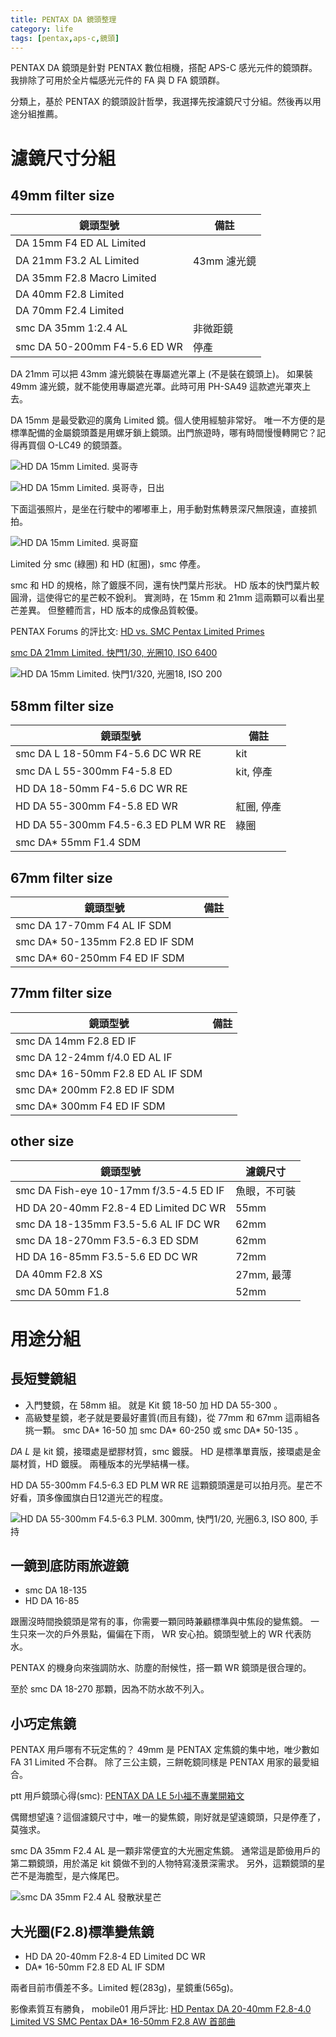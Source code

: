 ```yaml
---
title: PENTAX DA 鏡頭整理
category: life
tags: [pentax,aps-c,鏡頭]
---
```


PENTAX DA 鏡頭是針對 PENTAX 數位相機，搭配 APS-C 感光元件的鏡頭群。
我排除了可用於全片幅感光元件的 FA 與 D FA 鏡頭群。

分類上，基於 PENTAX 的鏡頭設計哲學，我選擇先按濾鏡尺寸分組。然後再以用途分組推薦。

<!--more-->
<style type="text/css">
.main th , 
.main td {
    padding: 0.3em 1em;
}

.main th {
    border-bottom: 2px solid darkcyan;
}

.main td {
    border-top: 1px solid darkcyan;
}

.main table {
    border-collapse: collapse;
}
</style>

濾鏡尺寸分組
============

49mm filter size
----------------

鏡頭型號                              | 備註
--------------------------------------|------------
DA 15mm F4 ED AL Limited              |
DA 21mm F3.2 AL Limited               | 43mm 濾光鏡
DA 35mm F2.8 Macro Limited            |
DA 40mm F2.8 Limited                  |
DA 70mm F2.4 Limited                  |
smc DA 35mm 1:2.4 AL                  | 非微距鏡
smc DA 50-200mm F4-5.6 ED WR          | 停產

DA 21mm 可以把 43mm 濾光鏡裝在專屬遮光罩上 (不是裝在鏡頭上)。
如果裝 49mm 濾光鏡，就不能使用專屬遮光罩。此時可用 PH-SA49 這款遮光罩夾上去。

DA 15mm 是最受歡迎的廣角 Limited 鏡。個人使用經驗非常好。
唯一不方便的是標準配備的金屬鏡頭蓋是用螺牙鎖上鏡頭。出門旅遊時，哪有時間慢慢轉開它？記得再買個 O-LC49 的鏡頭蓋。

![HD DA 15mm Limited. 吳哥寺](https://i.imgur.com/JCzRmsK.jpg)

![HD DA 15mm Limited. 吳哥寺，日出](https://i.imgur.com/yj7mBMj.jpg)

下面這張照片，是坐在行駛中的嘟嘟車上，用手動對焦轉景深尺無限遠，直接抓拍。

![HD DA 15mm Limited. 吳哥窟](https://i.imgur.com/d3kX4fb.jpg)

Limited 分 smc (綠圈) 和 HD (紅圈)，smc 停產。

smc 和 HD 的規格，除了鍍膜不同，還有快門葉片形狀。
HD 版本的快門葉片較圓滑，這使得它的星芒較不銳利。
實測時，在 15mm 和 21mm 這兩顆可以看出星芒差異。
但整體而言，HD 版本的成像品質較優。

PENTAX Forums 的評比文: [HD vs. SMC Pentax Limited Primes](https://www.pentaxforums.com/reviews/hd-pentax-limited-primes/aberrations-and-flare.html)

[smc DA 21mm Limited. 快門1/30, 光圈10, ISO 6400](https://i.imgur.com/il0c5fJ.jpg)

![HD DA 15mm Limited. 快門1/320, 光圈18, ISO 200](https://i.imgur.com/NBxownr.jpg)


58mm filter size
----------------

鏡頭型號                              | 備註
--------------------------------------|------------
smc DA L 18-50mm F4-5.6 DC WR RE      | kit
smc DA L 55-300mm F4-5.8 ED           | kit, 停產
HD DA 18-50mm F4-5.6 DC WR RE         |
HD DA 55-300mm F4-5.8 ED WR           | 紅圈, 停產
HD DA 55-300mm F4.5-6.3 ED PLM WR RE  | 綠圈
smc DA* 55mm F1.4 SDM                 |


67mm filter size
----------------

鏡頭型號                              | 備註
--------------------------------------|------------
smc DA 17-70mm F4 AL IF SDM           |
smc DA* 50-135mm F2.8 ED IF SDM       |
smc DA* 60-250mm F4 ED IF SDM         |


77mm filter size
----------------

鏡頭型號                              | 備註
--------------------------------------|------------
smc DA 14mm F2.8 ED IF                |
smc DA 12-24mm f/4.0 ED AL IF         |
smc DA* 16-50mm F2.8 ED AL IF SDM     |
smc DA* 200mm F2.8 ED IF SDM          |
smc DA* 300mm F4 ED IF SDM            |


other size
----------

鏡頭型號                                | 濾鏡尺寸
----------------------------------------|------------
smc DA Fish-eye 10-17mm f/3.5-4.5 ED IF | 魚眼，不可裝
HD DA 20-40mm F2.8-4 ED Limited DC WR   | 55mm
smc DA 18-135mm F3.5-5.6 AL IF DC WR    | 62mm
smc DA 18-270mm F3.5-6.3 ED SDM         | 62mm
HD DA 16-85mm F3.5-5.6 ED DC WR         | 72mm
DA 40mm F2.8 XS                         | 27mm, 最薄
smc DA 50mm F1.8                        | 52mm


用途分組
========

長短雙鏡組
---------

* 入門雙鏡，在 58mm 組。
  就是 Kit 鏡 18-50 加 HD DA 55-300 。
* 高級雙星鏡，老子就是要最好畫質(而且有錢)，從 77mm 和 67mm 這兩組各挑一顆。
  smc DA* 16-50 加 smc DA* 60-250 或 smc DA* 50-135 。

*DA L* 是 kit 鏡，接環處是塑膠材質，smc 鍍膜。
HD 是標準單賣版，接環處是金屬材質，HD 鍍膜。
兩種版本的光學結構一樣。

HD DA 55-300mm F4.5-6.3 ED PLM WR RE 這顆鏡頭還是可以拍月亮。星芒不好看，頂多像國旗白日12道光芒的程度。

![HD DA 55-300mm F4.5-6.3 PLM. 300mm, 快門1/20, 光圈6.3, ISO 800, 手持](https://i.imgur.com/aX3sLG1.jpg)

一鏡到底防雨旅遊鏡
-----------------

* smc DA 18-135
* HD DA 16-85

跟團沒時間換鏡頭是常有的事，你需要一顆同時兼顧標準與中焦段的變焦鏡。
一生只來一次的戶外景點，偏偏在下雨， WR 安心拍。鏡頭型號上的 WR 代表防水。

PENTAX 的機身向來強調防水、防塵的耐候性，搭一顆 WR 鏡頭是很合理的。

至於 smc DA 18-270 那顆，因為不防水故不列入。

小巧定焦鏡
---------

PENTAX 用戶哪有不玩定焦的？ 49mm 是 PENTAX 定焦鏡的集中地，唯少數如 FA 31 Limited 不合群。
除了三公主鏡，三餅乾鏡同樣是 PENTAX 用家的最愛組合。

ptt 用戶鏡頭心得(smc): [PENTAX DA LE 5小福不專業開箱文](https://www.ptt.cc/bbs/DSLR/M.1291897406.A.5C9.html)

偶爾想望遠？這個濾鏡尺寸中，唯一的變焦鏡，剛好就是望遠鏡頭，只是停產了，莫強求。

smc DA 35mm F2.4 AL 是一顆非常便宜的大光圈定焦鏡。
通常這是節儉用戶的第二顆鏡頭，用於滿足 kit 鏡做不到的人物特寫淺景深需求。
另外，這顆鏡頭的星芒不是海膽型，是六條尾巴。

![smc DA 35mm F2.4 AL 發散狀星芒](https://i.imgur.com/FrNy3AF.jpg)

大光圈(F2.8)標準變焦鏡
---------------------

* HD DA 20-40mm F2.8-4 ED Limited DC WR
* DA* 16-50mm F2.8 ED AL IF SDM 

兩者目前市價差不多。Limited 輕(283g)，星鏡重(565g)。

影像素質互有勝負， mobile01 用戶評比: [HD Pentax DA 20-40mm F2.8-4.0 Limited VS SMC Pentax DA* 16-50mm F2.8 AW 首部曲](https://www.mobile01.com/topicdetail.php?f=251&t=4178985)
